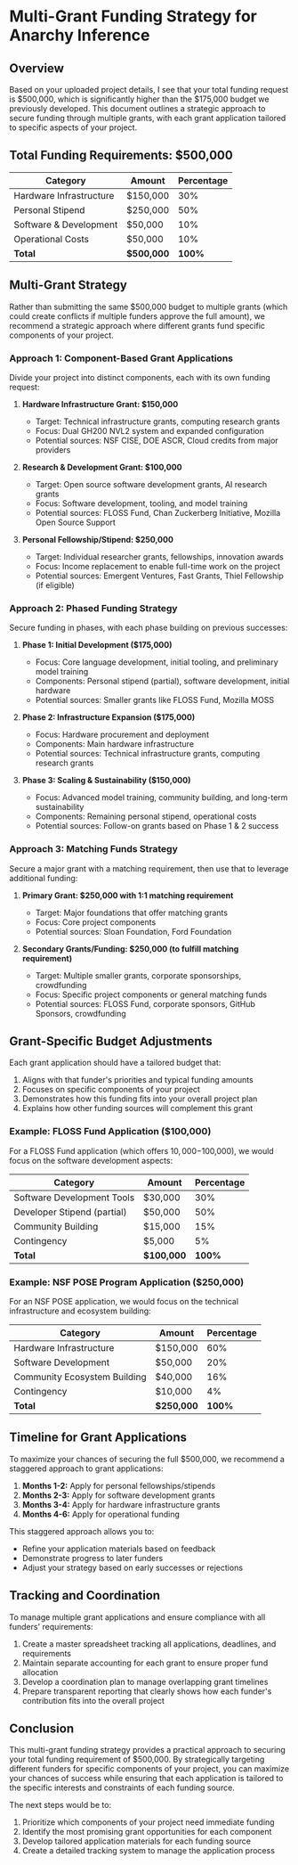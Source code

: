 # Multi-Grant Funding Strategy for Anarchy Inference

## Overview

Based on your uploaded project details, I see that your total funding request is $500,000, which is significantly higher than the $175,000 budget we previously developed. This document outlines a strategic approach to secure funding through multiple grants, with each grant application tailored to specific aspects of your project.

## Total Funding Requirements: $500,000

| Category | Amount | Percentage |
|----------|--------|------------|
| Hardware Infrastructure | $150,000 | 30% |
| Personal Stipend | $250,000 | 50% |
| Software & Development | $50,000 | 10% |
| Operational Costs | $50,000 | 10% |
| **Total** | **$500,000** | **100%** |

## Multi-Grant Strategy

Rather than submitting the same $500,000 budget to multiple grants (which could create conflicts if multiple funders approve the full amount), we recommend a strategic approach where different grants fund specific components of your project.

### Approach 1: Component-Based Grant Applications

Divide your project into distinct components, each with its own funding request:

1. **Hardware Infrastructure Grant: $150,000**
   - Target: Technical infrastructure grants, computing research grants
   - Focus: Dual GH200 NVL2 system and expanded configuration
   - Potential sources: NSF CISE, DOE ASCR, Cloud credits from major providers

2. **Research & Development Grant: $100,000**
   - Target: Open source software development grants, AI research grants
   - Focus: Software development, tooling, and model training
   - Potential sources: FLOSS Fund, Chan Zuckerberg Initiative, Mozilla Open Source Support

3. **Personal Fellowship/Stipend: $250,000**
   - Target: Individual researcher grants, fellowships, innovation awards
   - Focus: Income replacement to enable full-time work on the project
   - Potential sources: Emergent Ventures, Fast Grants, Thiel Fellowship (if eligible)

### Approach 2: Phased Funding Strategy

Secure funding in phases, with each phase building on previous successes:

1. **Phase 1: Initial Development ($175,000)**
   - Focus: Core language development, initial tooling, and preliminary model training
   - Components: Personal stipend (partial), software development, initial hardware
   - Potential sources: Smaller grants like FLOSS Fund, Mozilla MOSS

2. **Phase 2: Infrastructure Expansion ($175,000)**
   - Focus: Hardware procurement and deployment
   - Components: Main hardware infrastructure
   - Potential sources: Technical infrastructure grants, computing research grants

3. **Phase 3: Scaling & Sustainability ($150,000)**
   - Focus: Advanced model training, community building, and long-term sustainability
   - Components: Remaining personal stipend, operational costs
   - Potential sources: Follow-on grants based on Phase 1 & 2 success

### Approach 3: Matching Funds Strategy

Secure a major grant with a matching requirement, then use that to leverage additional funding:

1. **Primary Grant: $250,000 with 1:1 matching requirement**
   - Target: Major foundations that offer matching grants
   - Focus: Core project components
   - Potential sources: Sloan Foundation, Ford Foundation

2. **Secondary Grants/Funding: $250,000 (to fulfill matching requirement)**
   - Target: Multiple smaller grants, corporate sponsorships, crowdfunding
   - Focus: Specific project components or general matching funds
   - Potential sources: FLOSS Fund, corporate sponsors, GitHub Sponsors, crowdfunding

## Grant-Specific Budget Adjustments

Each grant application should have a tailored budget that:

1. Aligns with that funder's priorities and typical funding amounts
2. Focuses on specific components of your project
3. Demonstrates how this funding fits into your overall project plan
4. Explains how other funding sources will complement this grant

### Example: FLOSS Fund Application ($100,000)

For a FLOSS Fund application (which offers $10,000-$100,000), we would focus on the software development aspects:

| Category | Amount | Percentage |
|----------|--------|------------|
| Software Development Tools | $30,000 | 30% |
| Developer Stipend (partial) | $50,000 | 50% |
| Community Building | $15,000 | 15% |
| Contingency | $5,000 | 5% |
| **Total** | **$100,000** | **100%** |

### Example: NSF POSE Program Application ($250,000)

For an NSF POSE application, we would focus on the technical infrastructure and ecosystem building:

| Category | Amount | Percentage |
|----------|--------|------------|
| Hardware Infrastructure | $150,000 | 60% |
| Software Development | $50,000 | 20% |
| Community Ecosystem Building | $40,000 | 16% |
| Contingency | $10,000 | 4% |
| **Total** | **$250,000** | **100%** |

## Timeline for Grant Applications

To maximize your chances of securing the full $500,000, we recommend a staggered approach to grant applications:

1. **Months 1-2:** Apply for personal fellowships/stipends
2. **Months 2-3:** Apply for software development grants
3. **Months 3-4:** Apply for hardware infrastructure grants
4. **Months 4-6:** Apply for operational funding

This staggered approach allows you to:
- Refine your application materials based on feedback
- Demonstrate progress to later funders
- Adjust your strategy based on early successes or rejections

## Tracking and Coordination

To manage multiple grant applications and ensure compliance with all funders' requirements:

1. Create a master spreadsheet tracking all applications, deadlines, and requirements
2. Maintain separate accounting for each grant to ensure proper fund allocation
3. Develop a coordination plan to manage overlapping grant timelines
4. Prepare transparent reporting that clearly shows how each funder's contribution fits into the overall project

## Conclusion

This multi-grant funding strategy provides a practical approach to securing your total funding requirement of $500,000. By strategically targeting different funders for specific components of your project, you can maximize your chances of success while ensuring that each application is tailored to the specific interests and constraints of each funding source.

The next steps would be to:
1. Prioritize which components of your project need immediate funding
2. Identify the most promising grant opportunities for each component
3. Develop tailored application materials for each funding source
4. Create a detailed tracking system to manage the application process
